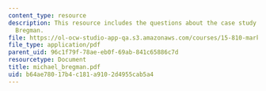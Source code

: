 ```yaml
---
content_type: resource
description: This resource includes the questions about the case study of Michael
  Bregman.
file: https://ol-ocw-studio-app-qa.s3.amazonaws.com/courses/15-810-marketing-management-fall-2004/b64ae78017b4c181a9102d4955cab5a4_michael_bregman.pdf
file_type: application/pdf
parent_uid: 96c1f79f-78ae-eb0f-69ab-841c65886c7d
resourcetype: Document
title: michael_bregman.pdf
uid: b64ae780-17b4-c181-a910-2d4955cab5a4
---
```

